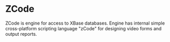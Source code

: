 # ZCode
ZCode is engine for access to XBase databases. Engine has internal simple cross-platform scripting language "zCode" for designing video forms and output reports.
